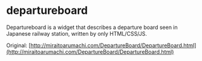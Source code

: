 # departureboard

Departureboard is a widget that describes a departure board seen in Japanese railway station, written by only HTML/CSS/JS.

Original: [http://miraitoarumachi.com/DepartureBoard/DepartureBoard.html](http://miraitoarumachi.com/DepartureBoard/DepartureBoard.html)
